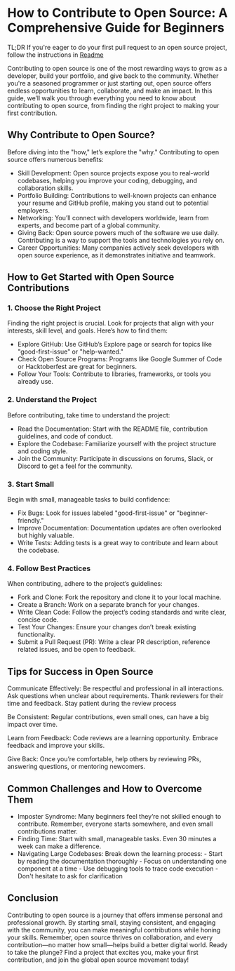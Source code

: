 # How to Contribute to Open Source: A Comprehensive Guide for Beginners

TL;DR If you're eager to do your first pull request to an open source project, follow the instructions in [Readme](https://github.com/firstcontributions/first-contributions)

Contributing to open source is one of the most rewarding ways to grow as a developer, build your portfolio, and give back to the community. Whether you're a seasoned programmer or just starting out, open source offers endless opportunities to learn, collaborate, and make an impact. In this guide, we’ll walk you through everything you need to know about contributing to open source, from finding the right project to making your first contribution.

## Why Contribute to Open Source?

Before diving into the "how," let’s explore the "why." Contributing to open source offers numerous benefits:

* Skill Development: Open source projects expose you to real-world codebases, helping you improve your coding, debugging, and collaboration skills.
* Portfolio Building: Contributions to well-known projects can enhance your resume and GitHub profile, making you stand out to potential employers.
* Networking: You’ll connect with developers worldwide, learn from experts, and become part of a global community.
* Giving Back: Open source powers much of the software we use daily. Contributing is a way to support the tools and technologies you rely on.
* Career Opportunities: Many companies actively seek developers with open source experience, as it demonstrates initiative and teamwork.

## How to Get Started with Open Source Contributions

### 1. Choose the Right Project

Finding the right project is crucial. Look for projects that align with your interests, skill level, and goals. Here’s how to find them:

* Explore GitHub: Use GitHub’s Explore page or search for topics like "good-first-issue" or "help-wanted."
* Check Open Source Programs: Programs like Google Summer of Code or Hacktoberfest are great for beginners.
* Follow Your Tools: Contribute to libraries, frameworks, or tools you already use.

### 2. Understand the Project

Before contributing, take time to understand the project:

* Read the Documentation: Start with the README file, contribution guidelines, and code of conduct.
* Explore the Codebase: Familiarize yourself with the project structure and coding style.
* Join the Community: Participate in discussions on forums, Slack, or Discord to get a feel for the community.

### 3. Start Small

Begin with small, manageable tasks to build confidence:

* Fix Bugs: Look for issues labeled "good-first-issue" or "beginner-friendly."
* Improve Documentation: Documentation updates are often overlooked but highly valuable.
* Write Tests: Adding tests is a great way to contribute and learn about the codebase.

### 4. Follow Best Practices

When contributing, adhere to the project’s guidelines:

* Fork and Clone: Fork the repository and clone it to your local machine.
* Create a Branch: Work on a separate branch for your changes.
* Write Clean Code: Follow the project’s coding standards and write clear, concise code.
* Test Your Changes: Ensure your changes don’t break existing functionality.
* Submit a Pull Request (PR): Write a clear PR description, reference related issues, and be open to feedback.

## Tips for Success in Open Source

Communicate Effectively: Be respectful and professional in all interactions. Ask questions when unclear about requirements. Thank reviewers for their time and feedback. Stay patient during the review process

Be Consistent: Regular contributions, even small ones, can have a big impact over time.

Learn from Feedback: Code reviews are a learning opportunity. Embrace feedback and improve your skills.

Give Back: Once you’re comfortable, help others by reviewing PRs, answering questions, or mentoring newcomers.

## Common Challenges and How to Overcome Them

* Imposter Syndrome: Many beginners feel they’re not skilled enough to contribute. Remember, everyone starts somewhere, and even small contributions matter.
* Finding Time: Start with small, manageable tasks. Even 30 minutes a week can make a difference.
* Navigating Large Codebases: Break down the learning process: - Start by reading the documentation thoroughly - Focus on understanding one component at a time - Use debugging tools to trace code execution - Don't hesitate to ask for clarification

## Conclusion

Contributing to open source is a journey that offers immense personal and professional growth. By starting small, staying consistent, and engaging with the community, you can make meaningful contributions while honing your skills. Remember, open source thrives on collaboration, and every contribution—no matter how small—helps build a better digital world. Ready to take the plunge? Find a project that excites you, make your first contribution, and join the global open source movement today!
